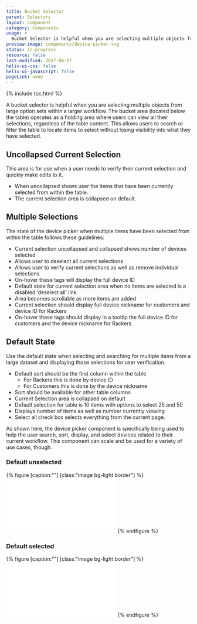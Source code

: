 ```yaml
---
title: Bucket Selector
parent: Selectors
layout: component
category: Components
usage: >
  Bucket Selector is helpful when you are selecting multiple objects from large option sets within a larger workflow. The bucket area (located below the table) operates as a holding area where users can view all their selections, regardless of the table content. This allows users to search and/or filter the table to locate items to select without losing visibility into what they have selected.
preview-image: components/device-picker.svg
status: in-progress
resource: false
last-modified: 2017-08-17
helix-ui-css: false
helix-ui-javascript: false
pageLink: none
---
```


{% include toc.html %}

<section class="static-section" markdown="1">

A bucket selector is helpful when you are selecting multiple objects from large option sets within a larger workflow. The bucket area (located below the table) operates as a holding area where users can view all their selections, regardless of the table content. This allows users to search or filter the table to locate items to select without losing visibility into what they have selected.

## Uncollapsed Current Selection

This area is for use when a user needs to verify their current selection and quickly make edits to it.

- When uncollapsed shows user the items that have been currently selected from within the table.
- The current selection area is collapsed on default.

</section>

<section class="static-section" markdown="1">

## Multiple Selections

The state of the device picker when multiple items have been selected from within the table follows these guidelines:

- Current selection uncollapsed and collapsed shows number of devices selected
- Allows user to deselect all current selections
- Allows user to verify current selections as well as remove individual selections
- On-hover these tags will display the full device ID
- Default state for current selection area when no items are selected is a disabled ‘deselect all’ link
- Area becomes scrollable as more items are added
- Current selection should display full device nickname for customers and device ID for Rackers
- On-hover these tags should display in a tooltip the full device ID for customers and the device nickname for Rackers

</section>

<section class="static-section" markdown="1">

## Default State

Use the default state when selecting and searching for multiple items from a large dataset and displaying those selections for user verification.

- Default sort should be the first column within the table
    - For Rackers this is done by device ID
    - For Customers this is done by the device nickname
- Sort should be available for other table columns
- Current Selection area is collapsed on default
- Default selection for table is 10 items with options to select 25 and 50
- Displays number of items as well as number currently viewing
- Select all check box selects everything from the current page.

As shown here, the device picker component is specifically being used to help the user search, sort, display, and select devices related to their current workflow. This component can scale and be used for a variety of use cases, though.

### Default unselected

{% figure [caption:""] [class:"image bg-light border"] %}
<embed src="{{site.cdn_url}}/img/components/device-picker.svg"/>
{% endfigure %}

### Default selected

{% figure [caption:""] [class:"image bg-light border"] %}
<embed src="{{site.cdn_url}}/img/components/device-picker-selected.svg"/>
{% endfigure %}

</section>
